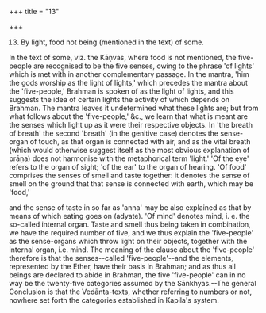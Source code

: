 +++
title = "13"

+++


13. By light, food not being (mentioned in the text) of some.

In the text of some, viz. the Kāṇvas, where food is not mentioned, the five-people are recognised to be the five senses, owing to the phrase 'of lights' which is met with in another complementary passage. In the mantra, 'him the gods worship as the light of lights,' which precedes the mantra about the 'five-people,' Brahman is spoken of as the light of lights, and this suggests the idea of certain lights the activity of which depends on Brahman. The mantra leaves it undetermined what these lights are; but from what follows about the 'five-people,' &c., we learn that what is meant are the senses which light up as it were their respective objects. In 'the breath of breath' the second 'breath' (in the genitive case) denotes the sense-organ of touch, as that organ is connected with air, and as the vital breath (which would otherwise suggest itself as the most obvious explanation of prāṇa) does not harmonise with the metaphorical term 'light.' 'Of the eye' refers to the organ of sight; 'of the ear' to the organ of hearing. 'Of food' comprises the senses of smell and taste together: it denotes the sense of smell on the ground that that sense is connected with earth, which may be 'food,'

and the sense of taste in so far as 'anna' may be also explained as that by means of which eating goes on (adyate). 'Of mind' denotes mind, i. e. the so-called internal organ. Taste and smell thus being taken in combination, we have the required number of five, and we thus explain the 'five-people' as the sense-organs which throw light on their objects, together with the internal organ, i.e. mind. The meaning of the clause about the 'five-people' therefore is that the senses--called 'five-people'--and the elements, represented by the Ether, have their basis in Brahman; and as thus all beings are declared to abide in Brahman, the five 'five-people' can in no way be the twenty-five categories assumed by the Sānkhyas.--The general Conclusion is that the Vedānta-texts, whether referring to numbers or not, nowhere set forth the categories established in Kapila's system.

